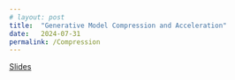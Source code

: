 ```yaml
---
# layout: post
title:  "Generative Model Compression and Acceleration"
date:   2024-07-31
permalink: /Compression
---
```


<span>
    <a class="custom_buttom" href="../assets/ppt/2024-10-18-GMCA.pdf">
    Slides
    </a>
</span>
